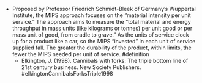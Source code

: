 - Proposed by Professor Friedrich Schmidt-Bleek of Germany’s Wuppertal Institute, the MIPS approach focuses on the “material intensity per unit service.” The approach aims to measure the “total material and energy throughput in mass units (like kilograms or tonnes) per unit good or per mass unit of good, from cradle to grave.” As the units of service clock up for a product like a car, so the MIPS “invested” in each unit of service supplied fall. The greater the durability of the product, within limits, the fewer the MIPS needed per unit of service. #definition
	- Elkington, J. (1998). Cannibals with forks: The triple bottom line of 21st century business. New Society Publishers. #elkingtonCannibalsForksTriple1998